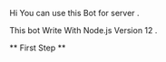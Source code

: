 Hi
You can use this Bot for server . 

This bot Write With Node.js Version 12 .



** First Step **
